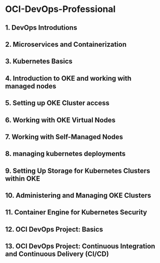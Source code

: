 # OCI-DevOps-Professional

## 1. DevOps Introdutions
## 2. Microservices and Containerization
## 3. Kubernetes Basics
## 4. Introduction to OKE and working with managed nodes
## 5. Setting up OKE Cluster access
## 6. Working with OKE Virtual Nodes
## 7. Working with Self-Managed Nodes
## 8. managing kubernetes deployments
## 9. Setting Up Storage for Kubernetes Clusters within OKE
## 10. Administering and Managing OKE Clusters
## 11. Container Engine for Kubernetes Security
## 12. OCI DevOps Project: Basics
## 13. OCI DevOps Project: Continuous Integration and Continuous Delivery (CI/CD)

